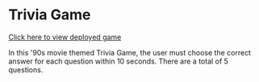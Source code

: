 # Trivia Game

[Click here to view deployed game](https://makicoding.github.io/Trivia-Game/index.html)
<br>

In this '90s movie themed Trivia Game, the user must choose the correct answer for each question within 10 seconds. There are a total of 5 questions.